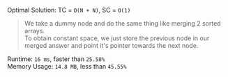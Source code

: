 Optimal Solution: TC = `O(N + N)`, SC = `O(1)`

> We take a dummy node and do the same thing like merging 2 sorted arrays. <br>
> To obtain constant space, we just store the previous node in our merged answer and point it's pointer towards the next node.<br>

Runtime: `16 ms`, faster than `25.58%` <br>
Memory Usage: `14.8 MB`, less than `45.55%`